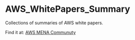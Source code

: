 # AWS_WhitePapers_Summary


Collections of summaries of AWS white papers. 


Find it at:  <a href="https://dev.to/awsmenacommunity"> AWS MENA Communuty </a>

  
  
  
